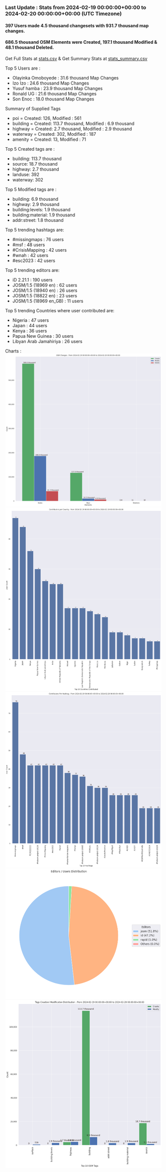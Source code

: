### Last Update : Stats from 2024-02-19 00:00:00+00:00 to 2024-02-20 00:00:00+00:00 (UTC Timezone)

#### 397 Users made 4.5 thousand changesets with 931.7 thousand map changes.
#### 686.5 thousand OSM Elements were Created, 197.1 thousand Modified & 48.1 thousand Deleted.
Get Full Stats at [stats.csv](/stats/hotosm/Daily/stats.csv)
 & Get Summary Stats at [stats_summary.csv](/stats/hotosm/Daily/stats_summary.csv)

Top 5 Users are : 
- Olayinka Omoboyede : 31.6 thousand Map Changes
- Izo Izo : 24.6 thousand Map Changes
- Yusuf hamba : 23.9 thousand Map Changes
- Ronald UG : 21.6 thousand Map Changes
- Son Enoc : 18.0 thousand Map Changes

Summary of Supplied Tags
- poi = Created: 126, Modified : 561
- building = Created: 113.7 thousand, Modified : 6.9 thousand
- highway = Created: 2.7 thousand, Modified : 2.9 thousand
- waterway = Created: 302, Modified : 187
- amenity = Created: 13, Modified : 71


Top 5 Created tags are :
- building: 113.7 thousand
- source: 18.7 thousand
- highway: 2.7 thousand
- landuse: 392
- waterway: 302


Top 5 Modified tags are :
- building: 6.9 thousand
- highway: 2.9 thousand
- building:levels: 1.9 thousand
- building:material: 1.9 thousand
- addr:street: 1.8 thousand


Top 5 trending hashtags are:
- #missingmaps : 76 users
- #msf : 48 users
- #CrisisMapping : 42 users
- #wnah : 42 users
- #esc2023 : 42 users


Top 5 trending editors are:
- iD 2.21.1 : 190 users
- JOSM/1.5 (18969 en) : 62 users
- JOSM/1.5 (18940 en) : 26 users
- JOSM/1.5 (18822 en) : 23 users
- JOSM/1.5 (18969 en_GB) : 11 users


Top 5 trending Countries where user contributed are:
- Nigeria : 47 users
- Japan : 44 users
- Kenya : 36 users
- Papua New Guinea : 30 users
- Libyan Arab Jamahiriya : 26 users


 Charts : 
![Alt text](./stats_osm_changes.png) 
![Alt text](./stats_users_per_country.png) 
![Alt text](./stats_users_per_hashtag.png) 
![Alt text](./stats_editors_pie_chart.png) 
![Alt text](./stats_tags.png) 
